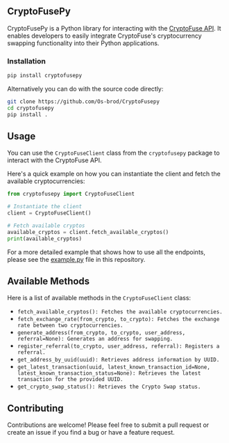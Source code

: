 ## CryptoFusePy

CryptoFusePy is a Python library for interacting with the [CryptoFuse API](https://www.cryptofuse.net/api_docs). It enables developers to easily integrate CryptoFuse's cryptocurrency swapping functionality into their Python applications.


### Installation

```sh
pip install cryptofusepy
```

Alternatively you can do with the source code directly:

```sh
git clone https://github.com/Os-brod/CryptoFusepy
cd cryptofusepy
pip install .
```
## Usage

You can use the `CryptoFuseClient` class from the `cryptofusepy` package to interact with the CryptoFuse API.

Here's a quick example on how you can instantiate the client and fetch the available cryptocurrencies:

```python
from cryptofusepy import CryptoFuseClient

# Instantiate the client
client = CryptoFuseClient()

# Fetch available cryptos
available_cryptos = client.fetch_available_cryptos()
print(available_cryptos)
```

For a more detailed example that shows how to use all the endpoints, please see the [example.py](example.py) file in this repository.

## Available Methods

Here is a list of available methods in the `CryptoFuseClient` class:

- `fetch_available_cryptos(): Fetches the available cryptocurrencies.`
- `fetch_exchange_rate(from_crypto, to_crypto): Fetches the exchange rate between two cryptocurrencies.`
- `generate_address(from_crypto, to_crypto, user_address, referral=None): Generates an address for swapping.`
- `register_referral(to_crypto, user_address, referral): Registers a referral.`
- `get_address_by_uuid(uuid): Retrieves address information by UUID.`
- `get_latest_transaction(uuid, latest_known_transaction_id=None, latest_known_transaction_status=None): Retrieves the latest transaction for the provided UUID.`
- `get_crypto_swap_status(): Retrieves the Crypto Swap status.`

## Contributing

Contributions are welcome! Please feel free to submit a pull request or create an issue if you find a bug or have a feature request.
